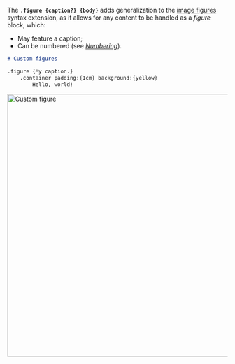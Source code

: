 The **`.figure {caption?} {body}`** adds generalization to the [image figures](figure) syntax extension, as it allows for any content to be handled as a *figure* block, which:
- May feature a caption;
- Can be numbered (see [*Numbering*](numbering)).

```markdown
# Custom figures

.figure {My caption.}
    .container padding:{1cm} background:{yellow}
        Hello, world!
```

<img width="600" alt="Custom figure" src="https://github.com/user-attachments/assets/f851d83b-a1a9-460e-8eec-fd9c7b757292" />

